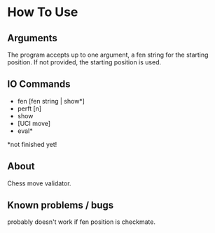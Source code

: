 # How To Use
## Arguments
The program accepts up to one argument, a fen string for the starting position. If not provided, the starting position is used.
## IO Commands
* fen [fen string | show*]
* perft [n]
* show
* [UCI move]
* eval*

*not finished yet!

## About
Chess move validator.

## Known problems / bugs
probably doesn't work if fen position is checkmate.
